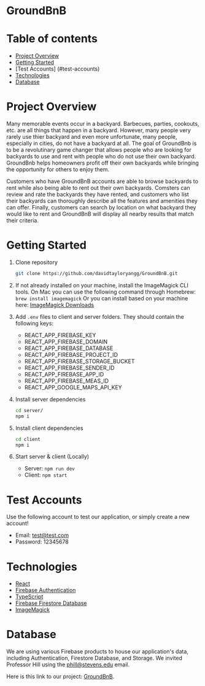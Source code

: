 # GroundBnB

# Table of contents
* [Project Overview](#project-overview)
* [Getting Started](#getting-started)
* [Test Accounts] (#test-accounts)
* [Technologies](#technologies)
* [Database](#database)

<!-- Project Overview -->
# <a name="project-overview"></a>Project Overview

Many memorable events occur in a backyard. Barbecues, parties, cookouts, etc. are all things that happen in a backyard. However, many people very rarely use thier backyard and even more unfortunate, many people, especially in cities, do not have a backyard at all. The goal of GroundBnb is to be a revolutinary game changer that allows people who are looking for backyards to use and rent with people who do not use their own backyard. GroundBnb helps homeowners profit off their own backyards while bringing the opportunity for others to enjoy them.
<br>

Customers who have GroundBnB accounts are able to browse backyards to rent while also being able to rent out their own backyards. Comsters can review and rate the backyards they have rented, and customers who list their backyards can thoroughly describe all the features and amenities they can offer. Finally, customers can search by location on what backyard they would like to rent and GroundBnB will display all nearby results that match their criteria.

# <a name="getting-started"></a> Getting Started

1. Clone repository 
    ```sh
    git clone https://github.com/davidtayloryangg/GroundBnB.git
    ```
2. If not already installed on your machine, install the ImageMagick CLI tools. On Mac you can use the following command through Homebrew:
    `brew install imagemagick`
   Or you can install based on your machine here: [ImageMagick Downloads](https://imagemagick.org/script/download.php)
   
2. Add `.env` files to client and server folders. They should contain the following keys:
    * REACT_APP_FIREBASE_KEY
    * REACT_APP_FIREBASE_DOMAIN
    * REACT_APP_FIREBASE_DATABASE
    * REACT_APP_FIREBASE_PROJECT_ID
    * REACT_APP_FIREBASE_STORAGE_BUCKET
    * REACT_APP_FIREBASE_SENDER_ID
    * REACT_APP_FIREBASE_APP_ID
    * REACT_APP_FIREBASE_MEAS_ID
    * REACT_APP_GOOGLE_MAPS_API_KEY
3. Install server dependencies 
    ```sh
    cd server/
    npm i
    ```
4. Install client dependencies
    ```sh
    cd client
    npm i
5. Start server & client (Locally)
    * Server: `npm run dev`
    * Client: `npm start`
# <a name="test-accounts"></a> Test Accounts
Use the following account to test our application, or simply create a new account!
* Email: test@test.com
* Password: 12345678

# <a name="technologies"></a>Technologies
* [React](https://reactjs.org/docs/getting-started.html)
* [Firebase Authentication](https://firebase.google.com/docs/auth)
* [TypeScript](https://www.typescriptlang.org/)
* [Firebase Firestore Database](https://firebase.google.com/docs/firestore)
* [ImageMagick](https://imagemagick.org/script/index.php)

# <a name="database"></a>Database
We are using various Firebase products to house our application's data, including Authentication, Firestore Database, and Storage. We invited Professor Hill using the phill@stevens.edu email.

Here is this link to our project: [GroundBnB](https://console.firebase.google.com/u/2/project/groundbnb-c4531/overview). 
